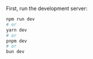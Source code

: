 

First, run the development server:

```bash
npm run dev
# or
yarn dev
# or
pnpm dev
# or
bun dev
```




